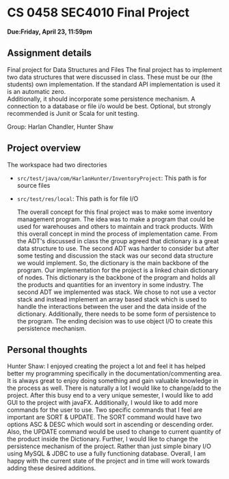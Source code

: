 # CS 0458 SEC4010 Final Project 

<b> Due:Friday, April 23, 11:59pm </b>

## Assignment details

Final project for Data Structures and Files
The final project has to implement two data structures that were discussed in class. 
These must be our (the students) own implementation. 
If the standard API implementation is used it is an automatic zero.   
Additionally, it should incorporate some persistence mechanism. 
A connection to a database or file i/o would be best. 
Optional, but strongly recommended is Junit or Scala for unit testing. 
	
Group: Harlan Chandler, Hunter Shaw

## Project overview 

The workspace had two directories

- `src/test/java/com/HarlanHunter/InventoryProject`: This path is for source files
- `src/test/res/local`: This path is for file I/O

	The overall concept for this final project was to make some inventory management 
	program. The idea was to make a program that could be used for warehouses and others
	to maintain and track products. With this overall concept in mind the process of
	implementation came. From the ADT's discussed in class the group agreed that dictionary
	is a great data structure to use. The second ADT was harder to consider but after
	some testing and discussion the stack was our second data structure we would implement. 
	So, the dictionary is the main backbone of the program. Our implementation for
	the project is a linked chain dictionary of nodes. This dictionary is the backbone of
	the program and holds all the products and quantities for an inventory in some industry.
	The second ADT we implemented was stack. We chose to not use a vector stack and instead
	implement an array based stack which is used to handle the interactions between the
	user and the data inside of the dictionary. Additionally, there needs to be some
	form of persistence to the program. The ending decision was to use object I/O to create
	this persistence mechanism. 

## Personal thoughts

Hunter Shaw: I enjoyed creating the project a lot and feel it has helped better my 
programming specifically in the documentation/commenting area. It is always great
to enjoy doing something and gain valuable knowledge in the process as well. There
is naturally a lot I would like to change/add to the project. After this busy end to
a very unique semester, I would like to add GUI to the project with javaFX. Additionally,
I would like to add more commands for the user to use. Two specific commands that I feel
are important are SORT & UPDATE. The SORT command would have two options ASC & DESC which
would sort in ascending or descending order. Also, the UPDATE command would be used to 
change to current quantity of the product inside the Dictionary. Further, I would like to
change the persistence mechanism of the project. Rather than just simple binary I/O using
MySQL & JDBC to use a fully functioning database. Overall, I am happy with the current 
state of the project and in time will work towards adding these desired additions. 

